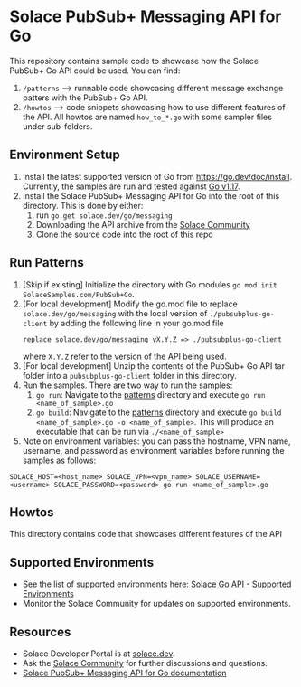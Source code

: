 # Solace PubSub+ Messaging API for Go

This repository contains sample code to showcase how the Solace PubSub+ Go API could be used. You can find:

1. `/patterns` --> runnable code showcasing different message exchange patters with the PubSub+ Go API.
1. `/howtos` --> code snippets showcasing how to use different features of the API. All howtos are named `how_to_*.go` with some sampler files under sub-folders.

## Environment Setup

1. Install the latest supported version of Go from https://go.dev/doc/install. Currently, the samples are run and tested against [Go v1.17](https://go.dev/dl/).
1. Install the Solace PubSub+ Messaging API for Go into the root of this directory. This is done by either:
   1. run `go get solace.dev/go/messaging`
   1. Downloading the API archive from the [Solace Community](https://solace.community/group/4-solace-early-access-golang-api)
   1. Clone the source code into the root of this repo

## Run Patterns

1. [Skip if existing] Initialize the directory with Go modules `go mod init SolaceSamples.com/PubSub+Go`.
1. [For local development] Modify the go.mod file to replace `solace.dev/go/messaging` with the local version of `./pubsubplus-go-client` by adding the following line in your go.mod file
   ```
   replace solace.dev/go/messaging vX.Y.Z => ./pubsubplus-go-client
   ```
   where `X.Y.Z` refer to the version of the API being used.
1. [For local development] Unzip the contents of the PubSub+ Go API tar folder into a `pubsubplus-go-client` folder in this directory.
1. Run the samples. There are two way to run the samples:
   1. `go run`: Navigate to the [patterns](./patterns) directory and execute `go run <name_of_sample>.go`
   1. `go build`: Navigate to the [patterns](./patterns) directory and execute `go build <name_of_sample>.go -o <name_of_sample>`. This will produce an executable that can be run via `./<name_of_sample>`
1. Note on environment variables: you can pass the hostname, VPN name, username, and password as environment variables before running the samples as follows:

```
SOLACE_HOST=<host_name> SOLACE_VPN=<vpn_name> SOLACE_USERNAME=<username> SOLACE_PASSWORD=<password> go run <name_of_sample>.go
```

## Howtos

This directory contains code that showcases different features of the API

## Supported Environments

- See the list of supported environments here: [Solace Go API - Supported Environments](https://docs.solace.com/API/API-Developer-Guide/Supported-Environments.htm#Go)
- Monitor the Solace Community for updates on supported environments. 

## Resources

- Solace Developer Portal is at [solace.dev](https://solace.dev).
- Ask the [Solace Community](https://solace.community) for further discussions and questions.
- [Solace PubSub+ Messaging API for Go documentation](https://docs.solace.com/API-Developer-Online-Ref-Documentation/go/)
